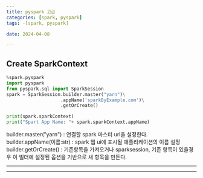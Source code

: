```yaml
---
title: pyspark 고급
categories: [spark, pyspark]
tags: -[spark, pyspark]

date: 2024-04-08

---
```


## Create SparkContext
```py
%spark.pyspark
import pyspark
from pyspark.sql import SparkSession
spark = SparkSession.builder.master("yarn")\
                    .appName('sparkByExample.com')\
                    .getOrCreate()

print(spark.sparkContext)
print("Spart App Name: "+ spark.sparkContext.appName)
```
builder.master("yarn") : 연결할 spark 마스터 url을 설정한다. 
builder.appName(이름:str) : spark 웹 ui에 표시될 애플리케이션의 이름 설정
builder.getOrCreate() : 기존항목을 가져오거나 sparksession, 기존 항목이 있을경우 이 빌더에 설정된 옵션을 기반으로 새 항목을 만든다.



---

---
